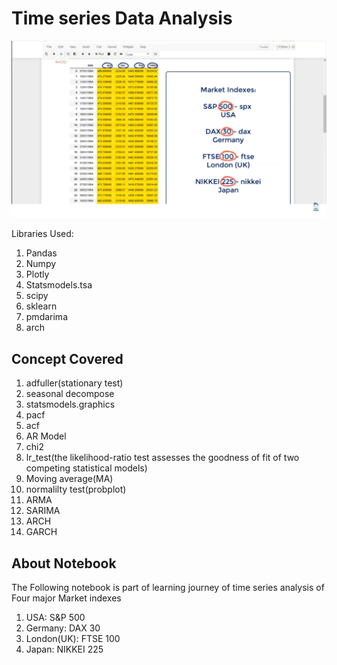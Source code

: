 # Time series Data Analysis

![Image](images//2024-01-23%2021_09_25-Greenshot.png)

Libraries Used:

1. Pandas
2. Numpy
3. Plotly
4. Statsmodels.tsa
5. scipy
6. sklearn
7. pmdarima
8. arch

## Concept Covered

1. adfuller(stationary test)
2. seasonal decompose
3. statsmodels.graphics
4. pacf
5. acf
6. AR Model
7. chi2
8. lr_test(the likelihood-ratio test assesses the goodness of fit of two competing statistical models)
9. Moving average(MA)
10. normalilty test(probplot)
11. ARMA
12. SARIMA
13. ARCH
14. GARCH

## About Notebook

The Following notebook is part of learning journey of time series analysis of Four major Market indexes

1. USA: S&P 500
2. Germany: DAX 30
3. London(UK): FTSE 100
4. Japan: NIKKEI 225
